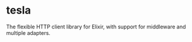 # tesla
The flexible HTTP client library for Elixir, with support for middleware and multiple adapters.
